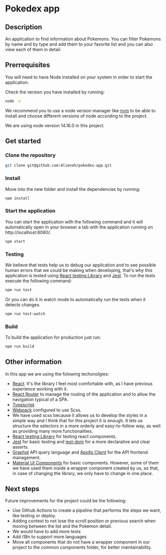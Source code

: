 # Pokedex app

## Description

An application to find information about Pokemons. You can filter Pokemons by name and by type and add them to your favorite list and you can also view each of them in detail.

## Prerrequisites

You will need to have Node installed on your system in order to start the application.

Check the version you have installed by running:

```bash
node -v
```

We recommend you to use a node version manager like [nvm](https://github.com/nvm-sh/nvm) to be able to install and choose different versions of node according to the project.

We are using node version 14.16.0 in this project.

## Get started

### Clone the repository

```bash
git clone git@github.com:Alienah/pokedex-app.git
```

### Install

Move into the new folder and install the dependencies by running:

```bash
npm install
```

### Start the application

You can start the application with the following command and it will automatically open in your browser a tab with the application running on http://localhost:8080/.

```bash
npm start
```

### Testing

We believe that tests help us to debug our application and to see possible human errors that we could be making when developing, that's why this application is tested using [React testing Library](https://testing-library.com/docs/react-testing-library/intro/) and [Jest](https://jestjs.io/). To run the tests execute the following command:

```bash
npm run test
```

Or you can do it in watch mode to automatically run the tests when it detects changes.

```bash
npm run test:watch
```

### Build

To build the application for production just run:

```bash
npm run build
```

## Other information

In this app we are using the folowing techonolgies:

- [React](https://reactjs.org/). It's the library I feel most comfortable with, as I have previous experience working with it.
- [React Router](https://reactrouter.com/docs/en/v6/getting-started/overview) to manage the routing of the application and to allow the navigation typical of a SPA.
- [Typescript](https://www.typescriptlang.org/).
- [Webpack](https://webpack.js.org/) configured to use Scss.
- We have used scss because it allows us to develop the styles in a simple way and I think that for this project it is enough. It lets us structure the selectors in a more orderly and easy-to-follow way, as well as providing many more functionalities.
- [React testing Library](https://testing-library.com/docs/react-testing-library/intro/) for testing react components.
- [Jest](https://jestjs.io/) for basic testing and [jest-dom](https://github.com/testing-library/jest-dom) for a more declarative and clear asserts.
- [Graphql](https://graphql.org/) API query language and [Apollo Client](https://www.apollographql.com/docs/react/) for the API frontend management.
- [Material UI Components](https://mui.com/material-ui/getting-started/overview/) for basic components. However, some of them we have used them inside a wrapper component created by us, so that, in case of changing the library, we only have to change in one place.

## Next steps

Future improvements for the project could be the following:

- Use Github Actions to create a pipeline that performs the steps we want, like testing or deploy.
- Adding context to not lose the scroll position or previous search when moving between the list and the Pokemon detail.
- We would have to add more tests
- Add i18n to support more languages
- Move all components that do not have a wrapper component in our project to the common components folder, for better maintainability.
